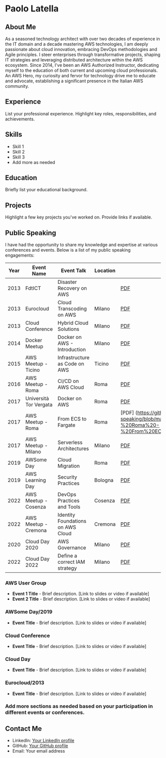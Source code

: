 # Paolo Latella

## About Me
As a seasoned technology architect with over two decades of experience in the IT domain and a decade mastering AWS technologies, I am deeply passionate about cloud innovation, embracing DevOps methodologies and Agile principles. I steer enterprises through transformative projects, shaping IT strategies and leveraging distributed architecture within the AWS ecosystem. Since 2014, I've been an AWS Authorized Instructor, dedicating myself to the education of both current and upcoming cloud professionals. An AWS Hero, my curiosity and fervor for technology drive me to educate and advocate, establishing a significant presence in the Italian AWS community.
## Experience
List your professional experience. Highlight key roles, responsibilities, and achievements.

## Skills
- Skill 1
- Skill 2
- Skill 3
- Add more as needed

## Education
Briefly list your educational background.

## Projects
Highlight a few key projects you've worked on. Provide links if available.

## Public Speaking
I have had the opportunity to share my knowledge and expertise at various conferences and events. Below is a list of my public speaking engagements:

| Year | Event Name            | Event Talk                        | Location   | Link                                           |
|------|-----------------------|-----------------------------------|------------|------------------------------------------------|
| 2013 | FdtICT                | Disaster Recovery on AWS          |            | [PDF](https://github.com/PaoloL/public-speaking/blob/main/AWS%20User%20Group/2013/2013%20-%20FdtICT%20-%20DR%20on%20AWS.pdf) |
| 2013 | Eurocloud             | Cloud Transcoding on AWS          | Milano     | [PDF](https://github.com/PaoloL/public-speaking/blob/main/Eurocloud/2013/2013%20-%20Milano%20-%20Eurocloud%20-%20Cloud%20Transcoding.pdf) |
| 2013 | Cloud Conference      | Hybrid Cloud Solutions            | Milano     | [PDF](https://github.com/PaoloL/public-speaking/blob/main/Cloud%20Conference/2013%20-%20Milano%20-%20CLC2013%20-%20Hybrid%20Cloud.pdf) |
| 2014 | Docker Meetup         | Docker on AWS - Introduction      | Milano     | [PDF](https://github.com/PaoloL/public-speaking/blob/main/AWS%20User%20Group/2014/20141215%20-%20Milno%20-%20Docker%20Meetup.pdf) |
| 2015 | AWS Meetup - Ticino   | Infrastructure as Code on AWS     | Ticino     | [PDF](https://github.com/PaoloL/public-speaking/blob/main/AWS%20User%20Group/2015/20150617%20-%20Ticino%20-%20A.pdf) |
| 2016 | AWS Meetup - Roma     | CI/CD on AWS Cloud                | Roma       | [PDF](https://github.com/PaoloL/public-speaking/blob/main/AWS%20User%20Group/2017/20161017%20-%20Roma%20-%20CI%26CD%20on%20AWS.pdf) |
| 2017 | Università Tor Vergata | Docker on AWS                    | Roma       | [PDF](https://github.com/PaoloL/public-speaking/blob/main/AWS%20User%20Group/2017/2017%20-%20Roma%20-%20Docker%20and%20AWS.pdf)   
| 2017 | AWS Meetup - Roma     | From ECS to Fargate               | Roma       | [PDF] (https://github.com/PaoloL/public-speaking/blob/main/AWS%20User%20Group/2017/2017%20-%20Roma%20-%20From%20ECS%20to%20Fargate%3AECS.pdf) | 
| 2017 | AWS Meetup - Milano   | Serverless Architectures          | Milano     | [PDF](https://github.com/PaoloL/public-speaking/blob/main/AWS%20User%20Group/2017/20170316%20-%20Milano%20-%20Serverless.pdf) |
| 2019 | AWSome Day            | Cloud Migration                   | Roma       | [PDF](https://github.com/PaoloL/public-speaking/blob/main/AWSome%20Day/2019/20190709%20-%20Roma%20-%20AWSome%20Day.pdf) |
| 2019 | AWS Learning Day      | Security Practices                | Bologna    | [PDF](https://github.com/PaoloL/public-speaking/blob/main/AWS%20User%20Group/2019/20190615%20-%20Bologna%20-%20Learning%20Day%20Security.pdf) |                                     
| 2022 | AWS Meetup - Cosenza  | DevOps Practices and Tools        | Cosenza    | [PDF](https://github.com/PaoloL/public-speaking/blob/main/AWS%20User%20Group/2022/20221117%20-%20Calabria%20-%20Meetup%20DevOps.pdf) |
| 2022 | AWS Meetup - Cremona  | Identity Foundations on AWS Cloud | Cremona    | [PDF](https://github.com/PaoloL/public-speaking/blob/main/AWS%20User%20Group/2022/20221123%20-%20Cremona%20-%20Implement%20a%20strong%20identity%20foundation.pdf) |
| 2020 | Cloud Day 2020        | AWS Governance                    | Milano     | [PDF](https://github.com/PaoloL/public-speaking/blob/main/Cloud%20Day/2020/20201029%20-%20Milano%20-%20Cloud%20Day%202020%20-%20AWS%20Governance.pdf) |
| 2022 | Cloud Day 2022        | Define a correct IAM strategy     | Milano     | [PDF](https://github.com/PaoloL/public-speaking/blob/main/Cloud%20Day/2022/20221027%20-%20Milano%20-%20Cloud%20Day%202022%20-%20Define%20a%20correct%20IAM%20strategy.pdf) |




### AWS User Group
- **Event 1 Title** - Brief description. [Link to slides or video if available]
- **Event 2 Title** - Brief description. [Link to slides or video if available]

### AWSome Day/2019
- **Event Title** - Brief description. [Link to slides or video if available]

### Cloud Conference
- **Event Title** - Brief description. [Link to slides or video if available]

### Cloud Day
- **Event Title** - Brief description. [Link to slides or video if available]

### Eurocloud/2013
- **Event Title** - Brief description. [Link to slides or video if available]

### Add more sections as needed based on your participation in different events or conferences.

## Contact Me
- LinkedIn: [Your LinkedIn profile](https://www.linkedin.com/in/paololatella/)
- GitHub: [Your GitHub profile](https://github.com/PaoloL)
- Email: Your email address


<!--
**PaoloL/PaoloL** is a ✨ _special_ ✨ repository because its `README.md` (this file) appears on your GitHub profile.

Here are some ideas to get you started:

- 🔭 I’m currently working on ...
- 🌱 I’m currently learning ...
- 👯 I’m looking to collaborate on ...
- 🤔 I’m looking for help with ...
- 💬 Ask me about ...
- 📫 How to reach me: ...
- 😄 Pronouns: ...
- ⚡ Fun fact: ...
-->
